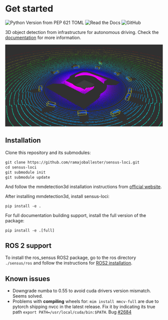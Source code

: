 # Get started

![Python Version from PEP 621 TOML](https://img.shields.io/python/required-version-toml?tomlFilePath=https%3A%2F%2Fraw.githubusercontent.com%2Framajoballester%2Fsensus-loci%2Fmain%2Fpyproject.toml)
![Read the Docs](https://img.shields.io/readthedocs/sensus-loci)
![GitHub](https://img.shields.io/github/license/ramajoballester/sensus-loci)


3D object detection from infrastructure for autonomous driving. Check the [documentation](https://sensus-loci.readthedocs.io/en/latest/) for more information.


![Real-time visualization of the 3D object detection with ROS](/docs/images/ros_example.png)


## Installation

Clone this repository and its submodules:

```
git clone https://github.com/ramajoballester/sensus-loci.git
cd sensus-loci
git submodule init
git submodule update
```

And follow the mmdetection3d installation instructions from [official website](https://mmdetection3d.readthedocs.io/en/latest/get_started.html).

After installing mmdetection3d, install sensus-loci:

```
pip install -e .
```

For full documentation building support, install the full version of the package:

```
pip install -e .[full]
```

## ROS 2 support

To install the ros_sensus ROS2 package, go to the ros directory ```./sensus/ros``` and follow the instructions for [ROS2 installation](ros_readme.md).


## Known issues

- Downgrade numba to 0.55 to avoid cuda drivers version mismatch. Seems solved.
- Problems with **compiling** wheels for: ```mim install mmcv-full``` are due to pytorch shipping nvcc in the latest release. Fix it by indicating its true path 
```export PATH=/usr/local/cuda/bin:$PATH```. Bug [#2684](https://github.com/microsoft/DeepSpeed/issues/2684)
